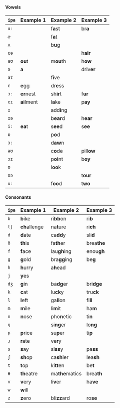 #### Vowels

| `ipa` | Example&nbsp;1     | Example&nbsp;2       | Example&nbsp;3   |
|-------|---------------|-----------------|-------------|
| `ɑː`  |               | f**a**st        | br**a**     |
| `æ`   |               | f**a**t         |             |
| `ʌ`   |               | b**u**g         |             |
| `ɛə`  |               |                 | h**air**    |
| `aʊ`  | **ou**t       | m**ou**th       | h**ow**     |
| `ə`   | **a**         |                 | driv**er**  |
| `aɪ`  |               | f**i**ve        |             |
| `ɛ`   | **e**gg       | dr**e**ss       |             |
| `ɜː`  | **er**nest    | sh**ir**t       | f**ur**     |
| `eɪ`  | **ai**lment   | l**a**ke        | p**ay**     |
| `ɪ`   |               | add**i**ng      |             |
| `ɪə`  |               | b**ear**d       | h**ear**    |
| `iː`  | **ea**t       | s**ee**d        | s**ee**     |
| `ɒ`   |               | p**o**d         |             |
| `ɔː`  |               | d**aw**n        |             |
| `əʊ`  |               | c**o**de        | pill**ow**  |
| `ɔɪ`  |               | p**oi**nt       | b**oy**     |
| `ʊ`   |               | l**oo**k        |             |
| `ʊə`  |               |                 | t**our**    |
| `uː`  |               | f**oo**d        | t**wo**     |

#### Consonants

| `ipa` | Example&nbsp;1     | Example&nbsp;2       | Example&nbsp;3   |
|-------|---------------|-----------------|-------------|
| `b `  | **b**ike      | ri**bb**on      | ri**b**     |
| `tʃ ` | **ch**allenge | na**t**ure      | ri**ch**    |
| `d `  | **d**ate      | ca**dd**y       | sli**d**    |
| `ð`   | **th**is      | fa**th**er      | brea**the** |
| `f `  | **f**ace      | lau**gh**ing    | enou**gh**  |
| `g `  | **g**old      | bra**gg**ing    | be**g**     |
| `h `  | **h**urry     | a**h**ead       |             |
| `j`   | **y**es       |                 |             |
| `dʒ`  | **g**in       | ba**dg**er      | bri**dge**  |
| `k `  | **c**at       | lu**ck**y       | tru**ck**   |
| `l `  | **l**eft      | ga**ll**on      | fi**ll**    |
| `m `  | **m**ile      | li**m**it       | ha**m**     |
| `n `  | **n**ose      | pho**n**etic    | ti**n**     |
| `ŋ `  |               | si**ng**er      | lo**ng**    |
| `p `  | **p**rice     | su**p**er       | ti**p**     |
| `ɹ`   | **r**ate      | ve**r**y        |             |
| `s `  | **s**ay       | si**ss**y       | pa**ss**    |
| `ʃ `  | **sh**op      | ca**sh**ier     | lea**sh**   |
| `t `  | **t**op       | ki**tt**en      | be**t**     |
| `θ`   | **th**eatre   | ma**the**matics | brea**th**  |
| `v`   | **v**ery      | li**v**er       | ha**ve**    |
| `w `  | **w**ill      |                 |             |
| `z `  | **z**ero      | bli**zz**ard    | ro**se**    |